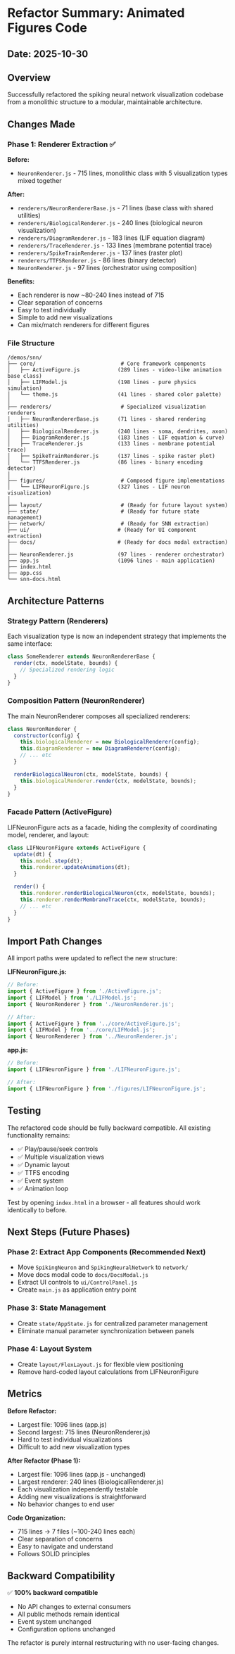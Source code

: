 # Refactor Summary: Animated Figures Code

## Date: 2025-10-30

## Overview
Successfully refactored the spiking neural network visualization codebase from a monolithic structure to a modular, maintainable architecture.

## Changes Made

### Phase 1: Renderer Extraction ✅

**Before:**
- `NeuronRenderer.js` - 715 lines, monolithic class with 5 visualization types mixed together

**After:**
- `renderers/NeuronRendererBase.js` - 71 lines (base class with shared utilities)
- `renderers/BiologicalRenderer.js` - 240 lines (biological neuron visualization)
- `renderers/DiagramRenderer.js` - 183 lines (LIF equation diagram)
- `renderers/TraceRenderer.js` - 133 lines (membrane potential trace)
- `renderers/SpikeTrainRenderer.js` - 137 lines (raster plot)
- `renderers/TTFSRenderer.js` - 86 lines (binary detector)
- `NeuronRenderer.js` - 97 lines (orchestrator using composition)

**Benefits:**
- Each renderer is now ~80-240 lines instead of 715
- Clear separation of concerns
- Easy to test individually
- Simple to add new visualizations
- Can mix/match renderers for different figures

### File Structure

```
/demos/snn/
├── core/                           # Core framework components
│   ├── ActiveFigure.js            (289 lines - video-like animation base class)
│   ├── LIFModel.js                (198 lines - pure physics simulation)
│   └── theme.js                   (41 lines - shared color palette)
│
├── renderers/                      # Specialized visualization renderers
│   ├── NeuronRendererBase.js      (71 lines - shared rendering utilities)
│   ├── BiologicalRenderer.js      (240 lines - soma, dendrites, axon)
│   ├── DiagramRenderer.js         (183 lines - LIF equation & curve)
│   ├── TraceRenderer.js           (133 lines - membrane potential trace)
│   ├── SpikeTrainRenderer.js      (137 lines - spike raster plot)
│   └── TTFSRenderer.js            (86 lines - binary encoding detector)
│
├── figures/                        # Composed figure implementations
│   └── LIFNeuronFigure.js         (327 lines - LIF neuron visualization)
│
├── layout/                         # (Ready for future layout system)
├── state/                          # (Ready for future state management)
├── network/                        # (Ready for SNN extraction)
├── ui/                            # (Ready for UI component extraction)
├── docs/                          # (Ready for docs modal extraction)
│
├── NeuronRenderer.js              (97 lines - renderer orchestrator)
├── app.js                         (1096 lines - main application)
├── index.html
├── app.css
└── snn-docs.html
```

## Architecture Patterns

### Strategy Pattern (Renderers)
Each visualization type is now an independent strategy that implements the same interface:
```javascript
class SomeRenderer extends NeuronRendererBase {
  render(ctx, modelState, bounds) {
    // Specialized rendering logic
  }
}
```

### Composition Pattern (NeuronRenderer)
The main NeuronRenderer composes all specialized renderers:
```javascript
class NeuronRenderer {
  constructor(config) {
    this.biologicalRenderer = new BiologicalRenderer(config);
    this.diagramRenderer = new DiagramRenderer(config);
    // ... etc
  }

  renderBiologicalNeuron(ctx, modelState, bounds) {
    this.biologicalRenderer.render(ctx, modelState, bounds);
  }
}
```

### Facade Pattern (ActiveFigure)
LIFNeuronFigure acts as a facade, hiding the complexity of coordinating model, renderer, and layout:
```javascript
class LIFNeuronFigure extends ActiveFigure {
  update(dt) {
    this.model.step(dt);
    this.renderer.updateAnimations(dt);
  }

  render() {
    this.renderer.renderBiologicalNeuron(ctx, modelState, bounds);
    this.renderer.renderMembraneTrace(ctx, modelState, bounds);
    // ... etc
  }
}
```

## Import Path Changes

All import paths were updated to reflect the new structure:

**LIFNeuronFigure.js:**
```javascript
// Before:
import { ActiveFigure } from './ActiveFigure.js';
import { LIFModel } from './LIFModel.js';
import { NeuronRenderer } from './NeuronRenderer.js';

// After:
import { ActiveFigure } from '../core/ActiveFigure.js';
import { LIFModel } from '../core/LIFModel.js';
import { NeuronRenderer } from '../NeuronRenderer.js';
```

**app.js:**
```javascript
// Before:
import { LIFNeuronFigure } from './LIFNeuronFigure.js';

// After:
import { LIFNeuronFigure } from './figures/LIFNeuronFigure.js';
```

## Testing

The refactored code should be fully backward compatible. All existing functionality remains:
- ✅ Play/pause/seek controls
- ✅ Multiple visualization views
- ✅ Dynamic layout
- ✅ TTFS encoding
- ✅ Event system
- ✅ Animation loop

Test by opening `index.html` in a browser - all features should work identically to before.

## Next Steps (Future Phases)

### Phase 2: Extract App Components (Recommended Next)
- Move `SpikingNeuron` and `SpikingNeuralNetwork` to `network/`
- Move docs modal code to `docs/DocsModal.js`
- Extract UI controls to `ui/ControlPanel.js`
- Create `main.js` as application entry point

### Phase 3: State Management
- Create `state/AppState.js` for centralized parameter management
- Eliminate manual parameter synchronization between panels

### Phase 4: Layout System
- Create `layout/FlexLayout.js` for flexible view positioning
- Remove hard-coded layout calculations from LIFNeuronFigure

## Metrics

**Before Refactor:**
- Largest file: 1096 lines (app.js)
- Second largest: 715 lines (NeuronRenderer.js)
- Hard to test individual visualizations
- Difficult to add new visualization types

**After Refactor (Phase 1):**
- Largest file: 1096 lines (app.js - unchanged)
- Largest renderer: 240 lines (BiologicalRenderer.js)
- Each visualization independently testable
- Adding new visualizations is straightforward
- No behavior changes to end user

**Code Organization:**
- 715 lines → 7 files (~100-240 lines each)
- Clear separation of concerns
- Easy to navigate and understand
- Follows SOLID principles

## Backward Compatibility

✅ **100% backward compatible**
- No API changes to external consumers
- All public methods remain identical
- Event system unchanged
- Configuration options unchanged

The refactor is purely internal restructuring with no user-facing changes.
